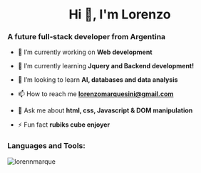 
<h1 align="center">Hi 👋, I'm Lorenzo</h1>
<h3 align="left">A future full-stack developer from Argentina</h3>
  <p>
  
- 🔭 I’m currently working on **Web development**

- 🌱 I’m currently learning **Jquery and Backend development!**

- 👯 I’m looking to learn **AI, databases and data analysis**

- 📫 How to reach me **lorenzomarquesini@gmail.com**

- 💬 Ask me about **html, css, Javascript & DOM manipulation**

- ⚡ Fun fact **rubiks cube enjoyer**
  </p>
<h3 align="left">Languages and Tools:</h3>

<p><img align="center" src="[![Top Langs](https://github-readme-stats-git-masterrstaa-rickstaa.vercel.app/api/top-langs/?username=lorennmarque)](https://github.com/lorennmarque/github-readme-stats)" alt="lorennmarque" /></p>
